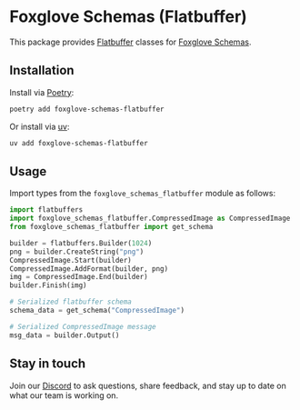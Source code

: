 # Foxglove Schemas (Flatbuffer)

This package provides [Flatbuffer](https://google.github.io/flatbuffers/) classes for [Foxglove Schemas](https://docs.foxglove.dev/docs/visualization/message-schemas/introduction).

## Installation

Install via [Poetry](https://python-poetry.org/):

```sh
poetry add foxglove-schemas-flatbuffer
```

Or install via [uv](https://docs.astral.sh/uv/):

```sh
uv add foxglove-schemas-flatbuffer
```

## Usage

Import types from the `foxglove_schemas_flatbuffer` module as follows:

```py
import flatbuffers
import foxglove_schemas_flatbuffer.CompressedImage as CompressedImage
from foxglove_schemas_flatbuffer import get_schema

builder = flatbuffers.Builder(1024)
png = builder.CreateString("png")
CompressedImage.Start(builder)
CompressedImage.AddFormat(builder, png)
img = CompressedImage.End(builder)
builder.Finish(img)

# Serialized flatbuffer schema
schema_data = get_schema("CompressedImage")

# Serialized CompressedImage message
msg_data = builder.Output()
```

## Stay in touch

Join our [Discord](https://foxglove.dev/chat) to ask questions, share feedback, and stay up to date on what our team is working on.

